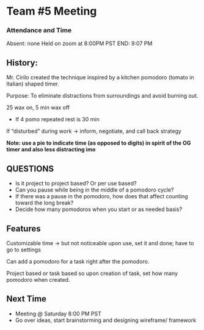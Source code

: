 # Team #5 Meeting
### Attendance and Time
Absent: none
Held on zoom at 8:00PM PST
END: 9:07 PM

## History:
Mr. Cirilo created the technique inspired by a kitchen pomodoro (tomato in Italian)
shaped timer.

Purpose: To eliminate distractions from surroundings and avoid burning out.

25 wax on, 5 min wax off
- If 4 pomo repeated rest is 30 min

If “disturbed” during work -> inform, negotiate, and call back strategy

**Note: use a pie to indicate time (as opposed to digits) in spirit of the OG timer and also less
distracting imo** 

## QUESTIONS
- Is it project to project based? Or per use based?
- Can you pause while being in the middle of a pomodoro cycle?
- If there was a pause in the pomodoro, how does that affect counting toward the long
break?
- Decide how many pomodoros when you start or as needed basis?
## Features
Customizable time -> but not noticeable upon use, set it and done; have to go to settings

Can add a pomodoro for a task right after the pomodoro.

Project based or task based so upon creation of task, set how many pomodoro when created.

## Next Time
- Meeting @ Saturday 8:00 PM PST
- Go over ideas, start brainstorming and designing wireframe/ framework
